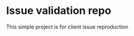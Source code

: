Issue validation repo
========================

This simple project is for client issue reproduction

